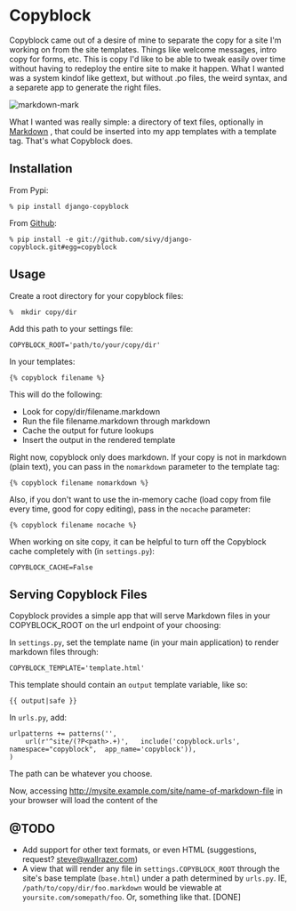# Copyblock

Copyblock came out of a desire of mine to separate the copy for a site I'm working on from the site templates. Things like welcome messages, intro copy for forms, etc. This is copy I'd like to be able to tweak easily over time without having to redeploy the entire site to make it happen. What I wanted was a system kindof like gettext, but without .po files, the weird syntax, and a separete app to generate the right files.

![markdown-mark](http://static.monkinetic.com/django-copyblock/md.png)

What I wanted was really simple: a directory of text files, optionally in [Markdown](http://daringfireball.net/projects/markdown) , that could be inserted into my app templates with a template tag. That's what Copyblock does.

## Installation

From Pypi:

    % pip install django-copyblock

From [Github](http://github.comsivy/django-copyblock):

    % pip install -e git://github.com/sivy/django-copyblock.git#egg=copyblock

## Usage

Create a root directory for your copyblock files:

    %  mkdir copy/dir

Add this path to your settings file:

    COPYBLOCK_ROOT='path/to/your/copy/dir'

In your templates:

    {% copyblock filename %}

This will do the following:

* Look for copy/dir/filename.markdown
* Run the file filename.markdown through markdown
* Cache the output for future lookups
* Insert the output in the rendered template

 Right now, copyblock only does markdown. If your copy is not in markdown (plain text), you can pass in the `nomarkdown` parameter to the template tag:

    {% copyblock filename nomarkdown %}

 Also, if you don't want to use the in-memory cache (load copy from file every time, good for copy editing), pass in the `nocache` parameter:

    {% copyblock filename nocache %}

When working on site copy, it can be helpful to turn off the Copyblock cache completely with (in `settings.py`):

    COPYBLOCK_CACHE=False

## Serving Copyblock Files

Copyblock provides a simple app that will serve Markdown files in your COPYBLOCK_ROOT on the url endpoint of your choosing:

In `settings.py`, set the template name (in your main application) to render markdown files through:

    COPYBLOCK_TEMPLATE='template.html'

This template should contain an `output` template variable, like so:

    {{ output|safe }}

In `urls.py`, add:

    urlpatterns += patterns('',
        url(r'^site/(?P<path>.+)',   include('copyblock.urls',  namespace="copyblock",  app_name='copyblock')),
    )

The path can be whatever you choose.

Now, accessing http://mysite.example.com/site/name-of-markdown-file in your browser will load the content of the

## @TODO

* Add support for other text formats, or even HTML (suggestions, request? <steve@wallrazer.com>)
* A view that will render any file in `settings.COPYBLOCK_ROOT` through the site's base template (`base.html`) under a path determined by `urls.py`. IE, `/path/to/copy/dir/foo.markdown` would be viewable at `yoursite.com/somepath/foo`. Or, something like that. [DONE]
